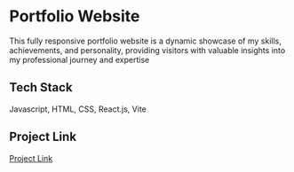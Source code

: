 
# Portfolio Website

This fully responsive portfolio website is a dynamic showcase of my skills, achievements, and personality, providing visitors with valuable insights into my professional journey and expertise


## Tech Stack

Javascript, HTML, CSS, React.js, Vite



## Project Link 
[Project Link](https://portfolio-9p4x.onrender.com)



